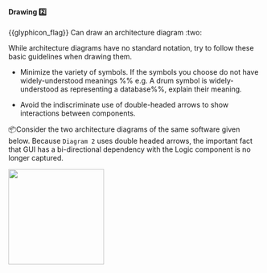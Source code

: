 <div id="title">

#### Drawing :two:

</div>
<span id="outcomes">{{glyphicon_flag}} Can draw an architecture diagram :two:</span>

<div id="body">

While architecture diagrams have no standard notation, try to follow these basic guidelines when drawing them.

* Minimize the variety of symbols. If the symbols you choose do not have widely-understood meanings %%&nbsp;e.g. A drum symbol is widely-understood as representing a database%%, explain their meaning.

* Avoid the indiscriminate use of double-headed arrows to show interactions between components.

<tip-box> 

:package:Consider the two architecture diagrams of the same software given below. Because `Diagram 2` uses double headed arrows, the important fact that GUI has a bi-directional dependency with the Logic component is no longer captured.

<img src="{{baseUrl}}/architecture/architectureDiagrams/drawing/images/tip.png" height="190" />
<p/>

</tip-box>

</div>

<div id="extras">
</div>